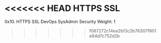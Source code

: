 <<<<<<< HEAD
HTTPS SSL
=======
0x10. HTTPS SSL
DevOps
SysAdmin
Security
 Weight: 1
>>>>>>> f087272c14ea2b13c2b76307f801e64d7c752d2b
